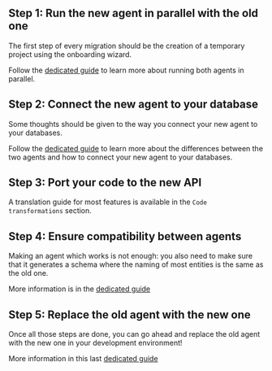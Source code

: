 ## Step 1: Run the new agent in parallel with the old one

The first step of every migration should be the creation of a temporary project using the onboarding wizard.

Follow the [dedicated guide](./run-parallel.md) to learn more about running both agents in parallel.

## Step 2: Connect the new agent to your database

Some thoughts should be given to the way you connect your new agent to your databases.

Follow the [dedicated guide](./datasource.md) to learn more about the differences between the two agents and how to connect your new agent to your databases.

## Step 3: Port your code to the new API

A translation guide for most features is available in the `Code transformations` section.

## Step 4: Ensure compatibility between agents

Making an agent which works is not enough: you also need to make sure that it generates a schema where the naming of most entities is the same as the old one.

More information is in the [dedicated guide](./compare.md)

## Step 5: Replace the old agent with the new one

Once all those steps are done, you can go ahead and replace the old agent with the new one in your development environment!

More information in this last [dedicated guide](./replace.md)

